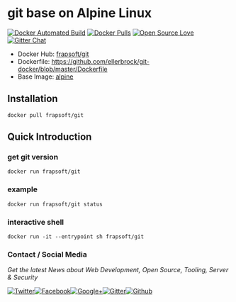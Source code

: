 # git base on Alpine Linux

[![Docker Automated Build](https://img.shields.io/docker/automated/frapsoft/git.svg)](https://hub.docker.com/r/frapsoft/git/) [![Docker Pulls](https://img.shields.io/docker/pulls/frapsoft/git.svg)](https://hub.docker.com/r/frapsoft/git/) [![Open Source Love](https://badges.frapsoft.com/os/v1/open-source.svg)](https://github.com/ellerbrock/open-source-badges/) [![Gitter Chat](https://badges.gitter.im/frapsoft/frapsoft.svg)](https://gitter.im/frapsoft/frapsoft/)

- Docker Hub: [frapsoft/git](https://hub.docker.com/r/frapsoft/git/)
- Dockerfile: <https://github.com/ellerbrock/git-docker/blob/master/Dockerfile>
- Base Image: [alpine](https://hub.docker.com/_/alpine/)

## Installation

`docker pull frapsoft/git`

## Quick Introduction

### get git version

`docker run frapsoft/git`

### example

`docker run frapsoft/git status`

### interactive shell

`docker run -it --entrypoint sh frapsoft/git`

### Contact / Social Media

_Get the latest News about Web Development, Open Source, Tooling, Server & Security_

[![Twitter](https://github.frapsoft.com/social/twitter.png)](https://twitter.com/frapsoft/)[![Facebook](https://github.frapsoft.com/social/facebook.png)](https://www.facebook.com/frapsoft/)[![Google+](https://github.frapsoft.com/social/google-plus.png)](https://plus.google.com/116540931335841862774)[![Gitter](https://github.frapsoft.com/social/gitter.png)](https://gitter.im/frapsoft/frapsoft/)[![Github](https://github.frapsoft.com/social/github.png)](https://github.com/ellerbrock/)
